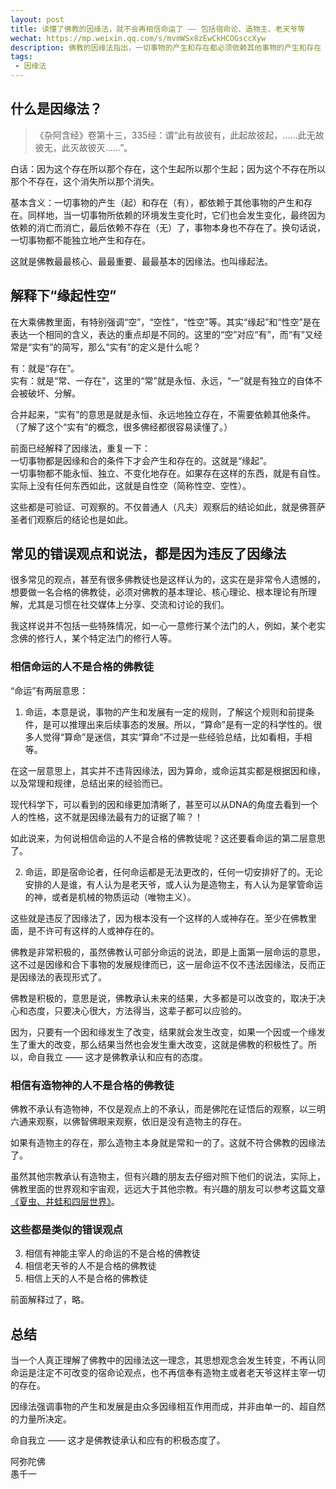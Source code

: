 ```yaml
---
layout: post
title: 读懂了佛教的因缘法，就不会再相信命运了 —— 包括宿命论、造物主、老天爷等
wechat: https://mp.weixin.qq.com/s/mvmWSx8zEwCkHCOGsccXyw
description: 佛教的因缘法指出，一切事物的产生和存在都必须依赖其他事物的产生和存在（简称：缘起），换句话说，一切事物都不会独立地、永恒地、不变的存在（简称：自性空、性空或空性）。这就是佛教最重要的缘起性空。
tags:
 - 因缘法
---
```


## 什么是因缘法？

>《杂阿含经》卷第十三，335经：谓“此有故彼有，此起故彼起，……此无故彼无，此灭故彼灭……”。

白话：因为这个存在所以那个存在，这个生起所以那个生起；因为这个不存在所以那个不存在，这个消失所以那个消失。

基本含义：一切事物的产生（起）和存在（有），都依赖于其他事物的产生和存在。同样地，当一切事物所依赖的环境发生变化时，它们也会发生变化，最终因为依赖的消亡而消亡，最后依赖不存在（无）了，事物本身也不存在了。换句话说，一切事物都不能独立地产生和存在。

这就是佛教最最核心、最最重要、最最基本的因缘法。也叫缘起法。

## 解释下“缘起性空”

在大乘佛教里面，有特别强调“空”，“空性”，“性空”等。其实“缘起”和“性空”是在表达一个相同的含义，表达的重点却是不同的。这里的“空”对应“有”，而“有”又经常是“实有”的简写，那么“实有”的定义是什么呢？

有：就是“存在”。<br>
实有：就是“常、一存在”，这里的“常”就是永恒、永远，“一”就是有独立的自体不会被破坏、分解。

合并起来，“实有”的意思是就是永恒、永远地独立存在，不需要依赖其他条件。（了解了这个“实有”的概念，很多佛经都很容易读懂了。）

前面已经解释了因缘法，重复一下：<br>
一切事物都是因缘和合的条件下才会产生和存在的。这就是“缘起”。<br>
一切事物都不能永恒、独立、不变化地存在。如果存在这样的东西，就是有自性。实际上没有任何东西如此，这就是自性空（简称性空、空性）。

这些都是可验证、可观察的。不仅普通人（凡夫）观察后的结论如此，就是佛菩萨圣者们观察后的结论也是如此。

## 常见的错误观点和说法，都是因为违反了因缘法

很多常见的观点，甚至有很多佛教徒也是这样认为的，这实在是非常令人遗憾的，想要做一名合格的佛教徒，必须对佛教的基本理论、核心理论、根本理论有所理解，尤其是习惯在社交媒体上分享、交流和讨论的我们。

我这样说并不包括一些特殊情况，如一心一意修行某个法门的人，例如，某个老实念佛的修行人，某个特定法门的修行人等。

### 相信命运的人不是合格的佛教徒 

“命运”有两层意思：

1. 命运，本意是说，事物的产生和发展有一定的规则，了解这个规则和前提条件，是可以推理出来后续事态的发展。所以，“算命”是有一定的科学性的。很多人觉得“算命”是迷信，其实“算命”不过是一些经验总结，比如看相，手相等。

在这一层意思上，其实并不违背因缘法，因为算命，或命运其实都是根据因和缘，以及常理和规律，总结出来的经验而已。

现代科学下，可以看到的因和缘更加清晰了，甚至可以从DNA的角度去看到一个人的性格，这不就是因缘法最有力的证据了嘛？！

如此说来，为何说相信命运的人不是合格的佛教徒呢？这还要看命运的第二层意思了。

2. 命运，即是宿命论者，任何命运都是无法更改的，任何一切安排好了的。无论安排的人是谁，有人认为是老天爷，或人认为是造物主，有人认为是掌管命运的神，或者是机械的物质运动（唯物主义）。

这些就是违反了因缘法了，因为根本没有一个这样的人或神存在。至少在佛教里面，是不许可有这样的人或神存在的。

佛教是非常积极的，虽然佛教认可部分命运的说法，即是上面第一层命运的意思，这不过是因缘和合下事物的发展规律而已，这一层命运不仅不违法因缘法，反而正是因缘法的表现形式了。

佛教是积极的，意思是说，佛教承认未来的结果，大多都是可以改变的，取决于决心和态度，只要决心很大，方法得当，这辈子都可以应验的。

因为，只要有一个因和缘发生了改变，结果就会发生改变，如果一个因或一个缘发生了重大的改变，那么结果当然也会发生重大改变，这就是佛教的积极性了。所以，命自我立 —— 这才是佛教承认和应有的态度。

### 相信有造物神的人不是合格的佛教徒 

佛教不承认有造物神，不仅是观点上的不承认，而是佛陀在证悟后的观察，以三明六通来观察，以佛智佛眼来观察，依旧是没有造物主的存在。

如果有造物主的存在，那么造物主本身就是常和一的了。这就不符合佛教的因缘法了。

虽然其他宗教承认有造物主，但有兴趣的朋友去仔细对照下他们的说法，实际上，佛教里面的世界观和宇宙观，远远大于其他宗教。有兴趣的朋友可以参考这篇文章[《夏虫、井蛙和四层世界》](https://mp.weixin.qq.com/s/HpZRwttjS7obLhKpl2itMQ)。

### 这些都是类似的错误观点

3. 相信有神能主宰人的命运的不是合格的佛教徒 
4. 相信老天爷的人不是合格的佛教徒
5. 相信上天的人不是合格的佛教徒

前面解释过了，略。

## 总结

当一个人真正理解了佛教中的因缘法这一理念，其思想观念会发生转变，不再认同命运是注定不可改变的宿命论观点，也不再信奉有造物主或者老天爷这样主宰一切的存在。

因缘法强调事物的产生和发展是由众多因缘相互作用而成，并非由单一的、超自然的力量所决定。

命自我立 —— 这才是佛教徒承认和应有的积极态度了。

阿弥陀佛<br>
愚千一

